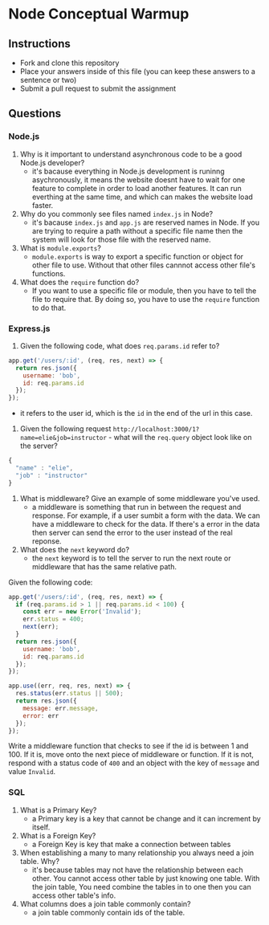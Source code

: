 # Node Conceptual Warmup

## Instructions

- Fork and clone this repository
- Place your answers inside of this file (you can keep these answers to a sentence or two)
- Submit a pull request to submit the assignment

## Questions

### Node.js

1.  Why is it important to understand asynchronous code to be a good Node.js developer?
    - it's bacause everything in Node.js development is runinng asychronously, it means the website doesnt have to wait for one feature to complete in order to load another features. It can run everthing at the same time, and which can makes the website load faster.
1.  Why do you commonly see files named `index.js` in Node?
    - it's bacause `index.js` and `app.js` are reserved names in Node. If you are trying to require a path without a specific file name then the system will look for those file with the reserved name.
1.  What is `module.exports`?
    - `module.exports` is way to export a specific function or object for other file to use. Without that other files cannnot access other file's functions.
1.  What does the `require` function do?
    - If you want to use a specific file or module, then you have to tell the file to require that. By doing so, you have to use the `require` function to do that.

### Express.js

1.  Given the following code, what does `req.params.id` refer to?

```js
app.get('/users/:id', (req, res, next) => {
  return res.json({
    username: 'bob',
    id: req.params.id
  });
});
```

- it refers to the user id, which is the `id` in the end of the url in this case.

1.  Given the following request `http://localhost:3000/1?name=elie&job=instructor` - what will the `req.query` object look like on the server?

```js
{
  "name" : "elie",
  "job" : "instructor"
}
```

1.  What is middleware? Give an example of some middleware you've used.
    - a middleware is something that run in between the request and response. For example, if a user sumbit a form with the data. We can have a middleware to check for the data. If there's a error in the data then server can send the error to the user instead of the real reponse.
1.  What does the `next` keyword do?
    - the `next` keyword is to tell the server to run the next route or middleware that has the same relative path.

Given the following code:

```js
app.get('/users/:id', (req, res, next) => {
  if (req.params.id > 1 || req.params.id < 100) {
    const err = new Error('Invalid');
    err.status = 400;
    next(err);
  }
  return res.json({
    username: 'bob',
    id: req.params.id
  });
});

app.use((err, req, res, next) => {
  res.status(err.status || 500);
  return res.json({
    message: err.message,
    error: err
  });
});
```

Write a middleware function that checks to see if the id is between 1 and 100. If it is, move onto the next piece of middleware or function. If it is not, respond with a status code of `400` and an object with the key of `message` and value `Invalid`.

### SQL

1.  What is a Primary Key?
    - a Primary key is a key that cannot be change and it can increment by itself.
2.  What is a Foreign Key?
    - a Foreign Key is key that make a connection between tables
3.  When establishing a many to many relationship you always need a join table. Why?
    - it's because tables may not have the relationship between each other. You cannot access other table by just knowing one table. With the join table, You need combine the tables in to one then you can access other table's info.
4.  What columns does a join table commonly contain?
    - a join table commonly contain ids of the table.
